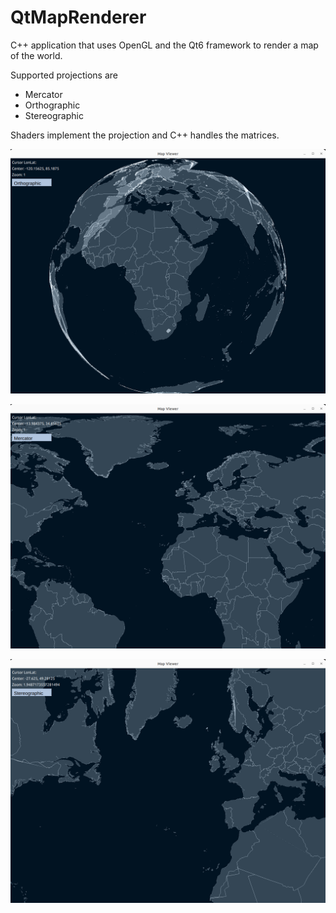 # QtMapRenderer

C++ application that uses OpenGL and the Qt6 framework to render a map of the world.

Supported projections are 

- Mercator
- Orthographic
- Stereographic

Shaders implement the projection and C++ handles the matrices.



![Orthographic](Ortho.png)

![Stereo](Stereo.png)

![Mercator](Mercator.png)


